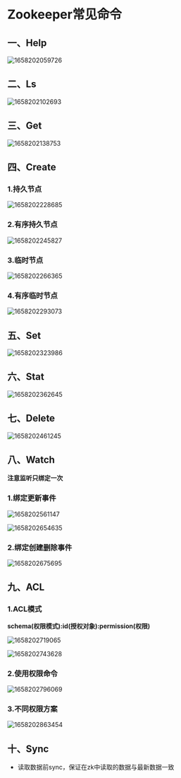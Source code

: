 # Zookeeper常见命令

## 一、Help

![1658202059726](assets/1658202059726.png)

## 二、Ls

![1658202102693](assets/1658202102693.png)

## 三、Get

![1658202138753](assets/1658202138753.png)

## 四、Create

### 1.持久节点

![1658202228685](assets/1658202228685.png)

### 2.有序持久节点

![1658202245827](assets/1658202245827.png)

### 3.临时节点

![1658202266365](assets/1658202266365.png)

### 4.有序临时节点

![1658202293073](assets/1658202293073.png)

## 五、Set

![1658202323986](assets/1658202323986.png)

## 六、Stat

![1658202362645](assets/1658202362645.png)

## 七、Delete

![1658202461245](assets/1658202461245.png)

## 八、Watch

**注意监听只绑定一次**

### 1.绑定更新事件

![1658202561147](assets/1658202561147.png)

![1658202654635](assets/1658202654635.png)

### 2.绑定创建删除事件

![1658202675695](assets/1658202675695.png)

## 九、ACL

### 1.ACL模式

**schema(权限模式):id(授权对象):permission(权限)**

![1658202719065](assets/1658202719065.png)

![1658202743628](assets/1658202743628.png)

### 2.使用权限命令

![1658202796069](assets/1658202796069.png)

### 3.不同权限方案

![1658202863454](assets/1658202863454.png)

## 十、Sync

- 读取数据前sync，保证在zk中读取的数据与最新数据一致